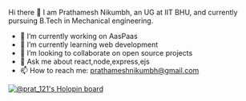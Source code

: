 Hi there 👋
I am Prathamesh Nikumbh, an UG at IIT BHU,
and currently pursuing B.Tech in Mechanical engineering.

- 🔭 I’m currently working on AasPaas
- 🌱 I’m currently learning web development 
- 👯 I’m looking to collaborate on open source projects
- 💬 Ask me about react,node,express,ejs
- 📫 How to reach me: prathameshnikumbh@gmail.com

[![@prat_121's Holopin board](https://holopin.io/api/user/board?user=prat_121)](https://holopin.io/@prat_121)
